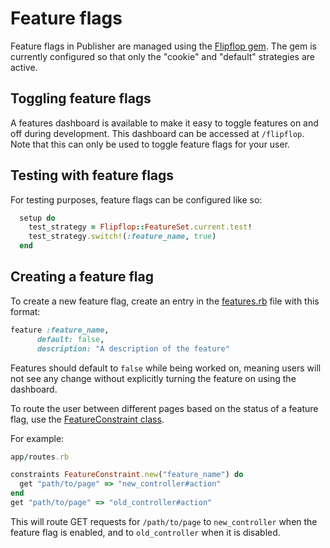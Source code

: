 # Feature flags

Feature flags in Publisher are managed using the [Flipflop gem](https://github.com/voormedia/flipflop). The gem is currently
configured so that only the "cookie" and "default" strategies are active.

## Toggling feature flags

A features dashboard is available to make it easy to toggle features on and off during development.
This dashboard can be accessed at `/flipflop`. Note that this can only be used to toggle feature flags for your user.

## Testing with feature flags

For testing purposes, feature flags can be configured like so:

```ruby
  setup do
    test_strategy = Flipflop::FeatureSet.current.test!
    test_strategy.switch!(:feature_name, true)
  end
```

## Creating a feature flag

To create a new feature flag, create an entry in the [features.rb](../config/features.rb) file with this format:

```ruby
feature :feature_name,
      default: false,
      description: "A description of the feature"
```

Features should default to `false` while being worked on, meaning users will not see any change without explicitly turning the feature on using the dashboard.

To route the user between different pages based on the status of a feature flag, use the [FeatureConstraint class](../app/constraints/feature_constraint.rb).

For example:

```ruby
app/routes.rb

constraints FeatureConstraint.new("feature_name") do
  get "path/to/page" => "new_controller#action"
end
get "path/to/page" => "old_controller#action"
```

This will route GET requests for `/path/to/page` to `new_controller` when the feature flag is enabled, and to `old_controller` when it is disabled.
